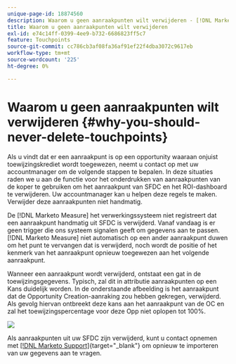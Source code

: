 ```yaml
---
unique-page-id: 18874560
description: Waarom u geen aanraakpunten wilt verwijderen - [!DNL Marketo Measure] - Productdocumentatie
title: Waarom u geen aanraakpunten wilt verwijderen
exl-id: e74c14ff-0399-4ee9-b732-6686823ff5c7
feature: Touchpoints
source-git-commit: cc786cb3af08fa36af91ef22f4dba3072c9617eb
workflow-type: tm+mt
source-wordcount: '225'
ht-degree: 0%

---
```


# Waarom u geen aanraakpunten wilt verwijderen {#why-you-should-never-delete-touchpoints}

Als u vindt dat er een aanraakpunt is op een opportunity waaraan onjuist toewijzingskrediet wordt toegewezen, neemt u contact op met uw accountmanager om de volgende stappen te bepalen. In deze situaties raden we u aan de functie voor het onderdrukken van aanraakpunten van de koper te gebruiken om het aanraakpunt van SFDC en het ROI-dashboard te verwijderen. Uw accountmanager kan u helpen deze regels te maken. Verwijder deze aanraakpunten niet handmatig.

De [!DNL Marketo Measure] het verwerkingssysteem niet registreert dat een aanraakpunt handmatig uit SFDC is verwijderd. Vanaf vandaag is er geen trigger die ons systeem signalen geeft om gegevens aan te passen. [!DNL Marketo Measure] niet automatisch op een ander aanraakpunt duwen om het punt te vervangen dat is verwijderd, noch wordt de positie of het kenmerk van het aanraakpunt opnieuw toegewezen aan het volgende aanraakpunt.

Wanneer een aanraakpunt wordt verwijderd, ontstaat een gat in de toewijzingsgegevens. Typisch, zal dit in attributie aanraakpunten op een Kans duidelijk worden. In de onderstaande afbeelding is het aanraakpunt dat de Opportunity Creation-aanraking zou hebben gekregen, verwijderd. Als gevolg hiervan ontbreekt deze kans aan het aanraakpunt van de OC en zal het toewijzingspercentage voor deze Opp niet oplopen tot 100%.

![](assets/1.png)

Als aanraakpunten uit uw SFDC zijn verwijderd, kunt u contact opnemen met [[!DNL Marketo Support]](https://nation.marketo.com/t5/support/ct-p/Support){target="_blank"} om opnieuw te importeren van uw gegevens aan te vragen.
